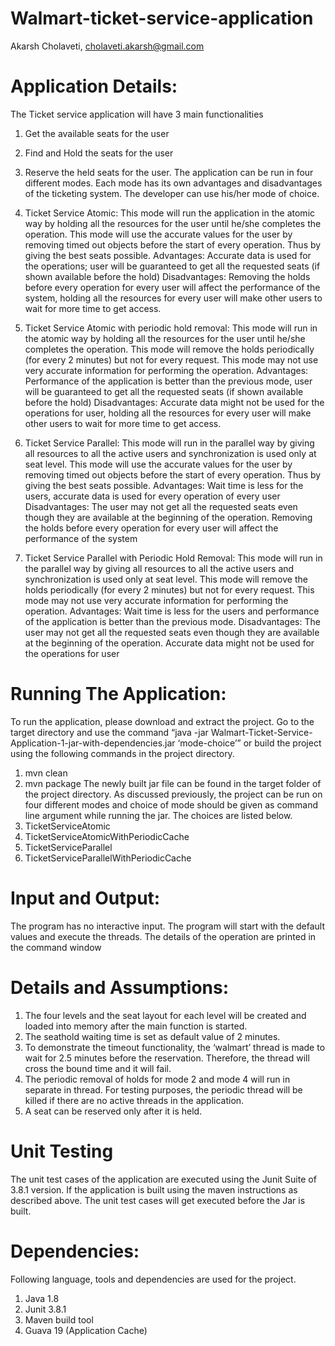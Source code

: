 # Walmart-ticket-service-application
Akarsh Cholaveti, cholaveti.akarsh@gmail.com

# Application Details:
The Ticket service application will have 3 main functionalities
1.	Get the available seats for the user
2.	Find and Hold the seats for the user
3.	Reserve the held seats for the user.
The application can be run in four different modes. Each mode has its own advantages and disadvantages of the ticketing system. The developer can use his/her mode of choice.

1.	Ticket Service Atomic: This mode will run the application in the atomic way by holding all the resources for the user until he/she completes the operation. This mode will use the accurate values for the user by removing timed out objects before the start of every operation. Thus by giving the best seats possible.
Advantages: Accurate data is used for the operations; user will be guaranteed to get all the requested seats (if shown available before the hold)
Disadvantages: Removing the holds before every operation for every user will affect the performance of the system, holding all the resources for every user will make other users to wait for more time to get access.

2.	Ticket Service Atomic with periodic hold removal: This mode will run in the atomic way by holding all the resources for the user until he/she completes the operation. This mode will remove the holds periodically (for every 2 minutes) but not for every request. This mode may not use very accurate information for performing the operation.
Advantages: Performance of the application is better than the previous mode, user will be guaranteed to get all the requested seats (if shown available before the hold)
Disadvantages: Accurate data might not be used for the operations for user, holding all the resources for every user will make other users to wait for more time to get access.

3.	Ticket Service Parallel: This mode will run in the parallel way by giving all resources to all the active users and synchronization is used only at seat level. This mode will use the accurate values for the user by removing timed out objects before the start of every operation. Thus by giving the best seats possible.
Advantages: Wait time is less for the users, accurate data is used for every operation of every user
Disadvantages: The user may not get all the requested seats even though they are available at the beginning of the operation. Removing the holds before every operation for every user will affect the performance of the system

4.	Ticket Service Parallel with Periodic Hold Removal: This mode will run in the parallel way by giving all resources to all the active users and synchronization is used only at seat level. This mode will remove the holds periodically (for every 2 minutes) but not for every request. This mode may not use very accurate information for performing the operation.
Advantages: Wait time is less for the users and performance of the application is better than the previous mode.
Disadvantages: The user may not get all the requested seats even though they are available at the beginning of the operation. Accurate data might not be used for the operations for user

# Running The Application: 
To run the application, please download and extract the project. Go to the target directory and use the command “java -jar Walmart-Ticket-Service-Application-1-jar-with-dependencies.jar ‘mode-choice’” or build the project using the following commands in the project directory.
1.	mvn clean
2.	mvn package
The newly built jar file can be found in the target folder of the project directory.
As discussed previously, the project can be run on four different modes and choice of mode should be given as command line argument while running the jar. The choices are listed below.
1.	TicketServiceAtomic
2.	TicketServiceAtomicWithPeriodicCache
3.	TicketServiceParallel
4.	TicketServiceParallelWithPeriodicCache

# Input and Output:
The program has no interactive input. The program will start with the default values and execute the threads. The details of the operation are printed in the command window

# Details and Assumptions:
1.	The four levels and the seat layout for each level will be created and loaded into memory after the main function is started.
2.	The seathold waiting time is set as default value of 2 minutes. 
3.	To demonstrate the timeout functionality, the ‘walmart’ thread is made to wait for 2.5 minutes before the reservation. Therefore, the thread will cross the bound time and it will fail.
4.	The periodic removal of holds for mode 2 and mode 4 will run in separate in thread. For testing purposes, the periodic thread will be killed if there are no active threads in the application.
5.	A seat can be reserved only after it is held.

# Unit Testing
The unit test cases of the application are executed using the Junit Suite of 3.8.1 version. If the application is built using the maven instructions as described above. The unit test cases will get executed before the Jar is built.

# Dependencies:
Following language, tools and dependencies are used for the project.
1.	Java 1.8
2.	Junit 3.8.1
3.	Maven build tool
4.	Guava 19 (Application Cache)
 
